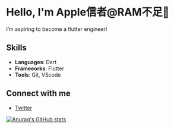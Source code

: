 # Hello, I'm Apple信者@RAM不足👏

I’m aspiring to become a flutter engineer!

## Skills
- **Languages**: Dart
- **Frameeorks**: Flutter
- **Tools**: Git, VScode

## Connect with me
- [Twitter](https://x.com/M9zRs0VDM9RTU7B)

[![Anurag's GitHub stats](https://github-readme-stats.vercel.app/api?username=54-xenon&show_icons=true)](https://github.com/anuraghazra/github-readme-stats)
